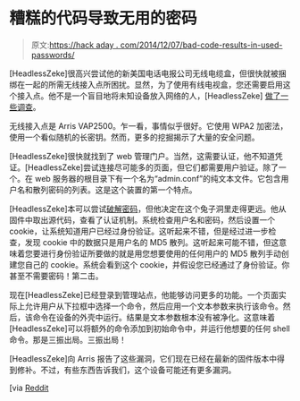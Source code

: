 # 糟糕的代码导致无用的密码

> 原文:[https://hack aday . com/2014/12/07/bad-code-results-in-used-passwords/](https://hackaday.com/2014/12/07/bad-code-results-in-useless-passwords/)

[HeadlessZeke]很高兴尝试他的新美国电话电报公司无线电缆盒，但很快就被捆绑在一起的所需无线接入点所困扰。显然，为了使用有线电视盒，您还需要启用这个接入点。他不是一个盲目地将未知设备放入网络的人，[HeadlessZeke] [做了一些调查](http://goto.fail/blog/2014/11/25/at-and-t-u-verse-vap2500-the-passwords-they-do-nothing/ "The passwords they do nothing")。

无线接入点是 Arris VAP2500。乍一看，事情似乎很好。它使用 WPA2 加密法，使用一个看似随机的长密钥。然而，更多的挖掘揭示了大量的安全问题。

[HeadlessZeke]很快就找到了 web 管理门户。当然，这需要认证，他不知道凭证。[HeadlessZeke]尝试连接尽可能多的页面，但它们都需要用户验证。除了一个。在 web 服务器的根目录下有一个名为“admin.conf”的纯文本文件。它包含用户名和散列密码的列表。这是这个装置的第一个特点。

[HeadlessZeke]本可以尝试[破解密码](http://www.hackaday.com/2011/06/01/gpu-password-cracking-made-easy/ "cracking passwords")，但他决定在这个兔子洞里走得更远。他从固件中取出源代码，查看了认证机制。系统检查用户名和密码，然后设置一个 cookie，让系统知道用户已经过身份验证。这听起来不错，但是经过进一步检查，发现 cookie 中的数据只是用户名的 MD5 散列。这听起来可能不错，但这意味着您要进行身份验证所要做的就是用您想要使用的任何用户的 MD5 散列手动创建您自己的 cookie。系统会看到这个 cookie，并假设您已经通过了身份验证。你甚至不需要密码！第二击。

现在[HeadlessZeke]已经登录到管理站点，他能够访问更多的功能。一个页面实际上允许用户从下拉框中选择一个命令，然后应用一个文本参数来执行该命令。然后，该命令在设备的外壳中运行。结果是文本参数根本没有被净化。这意味着[HeadlessZeke]可以将额外的命令添加到初始命令中，并运行他想要的任何 shell 命令。那是三振出局。三振出局！

[HeadlessZeke]向 Arris 报告了这些漏洞，它们现在已经在最新的固件版本中得到修补。不过，有些东西告诉我们，这个设备可能还有更多漏洞。

[via [Reddit](http://www.reddit.com/r/netsec/comments/2nenn4/att_uverse_vap2500_the_passwords_they_do_nothing/ "Reddit.com")
